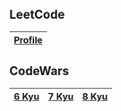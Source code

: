 ## LeetCode
|[Profile](https://leetcode.com/jrj-sys/)
|---|


## CodeWars
|[6 Kyu]()|[7 Kyu]()|[8 Kyu](https://github.com/jrj-sys/algos/tree/main/JS/8%20Kyu)|
|---|---|---|




